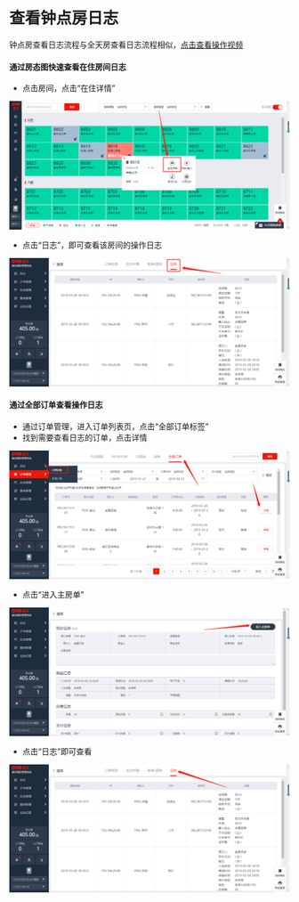 # 查看钟点房日志

钟点房查看日志流程与全天房查看日志流程相似，[点击查看操作视频](http://crs-pms-vidio.oss-cn-beijing.aliyuncs.com/%E9%92%9F%E7%82%B9%E6%88%BF%E6%97%A5%E5%BF%97.mp4)

#### 通过房态图快速查看在住房间日志

* 点击房间，点击“在住详情”

![](../../.gitbook/assets/image%20%28473%29.png)

* 点击“日志”，即可查看该房间的操作日志

![](../../.gitbook/assets/image%20%28234%29.png)

#### 通过全部订单查看操作日志

* 通过订单管理，进入订单列表页，点击“全部订单标签”
* 找到需要查看日志的订单，点击详情

![](../../.gitbook/assets/image%20%28193%29.png)

* 点击“进入主房单”

![](../../.gitbook/assets/image%20%28762%29.png)

* 点击“日志”即可查看

![](../../.gitbook/assets/image%20%28119%29.png)

